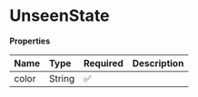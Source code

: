 # UnseenState

**Properties**

| Name  | Type   | Required | Description |
| :---- | :----- | :------- | :---------- |
| color | String | ✅       |             |
